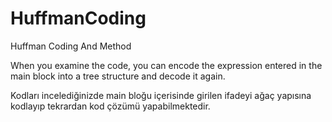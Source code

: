 # HuffmanCoding
Huffman Coding And Method

When you examine the code, you can encode the expression entered in the main block into a tree structure and decode it again.

Kodları incelediğinizde main bloğu içerisinde girilen ifadeyi ağaç yapısına kodlayıp tekrardan kod çözümü yapabilmektedir.
